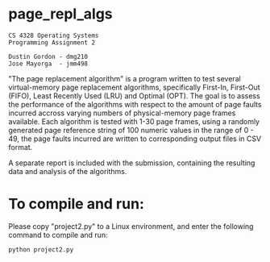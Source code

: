 # page_repl_algs

	CS 4328 Operating Systems
	Programming Assignment 2

	Dustin Gordon - dmg210
	Jose Mayorga  - jmm498

"The page replacement algorithm" is a program written to test several virtual-memory page replacement algorithms, specifically
First-In, First-Out (FIFO), Least Recently Used (LRU) and Optimal (OPT). The goal is to assess the performance of the algorithms 
with respect to the amount of page faults incurred accross  varying numbers of physical-memory page frames available. Each
algorithm is tested with 1-30 page frames, using a randomly generated page reference string of 100 numeric values 
in the range of 0 - 49, the page faults incurred are written to corresponding output files in CSV format.

A separate report is included with the submission, containing the resulting data and analysis of the algorithms.

# To compile and run:

Please copy "project2.py" to a Linux environment, and enter the following command to compile and run:

	python project2.py

